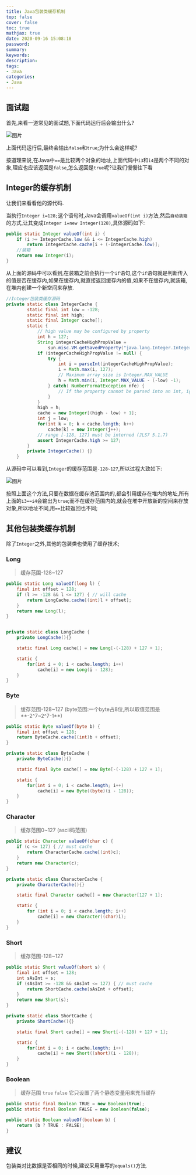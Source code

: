 ```yaml
---
title: Java包装类缓存机制
top: false
cover: false
toc: true
mathjax: true
date: 2020-09-16 15:08:18
password:
summary:
keywords:
description:
tags:
- Java
categories:
- Java
---
```






## 面试题

首先,来看一道常见的面试题,下面代码运行后会输出什么?

![图片](http://xhh.dengzii.com/blog/20200603110911.png)

上面代码运行后,最终会输出`false`和`true`;为什么会这样呢?

按道理来说,在Java中`==`是比较两个对象的地址,上面代码中`i3`和`i4`是两个不同的对象,理应也应该返回是`false`,怎么返回是`true`呢?让我们慢慢往下看

## Integer的缓存机制

让我们来看看他的源代码.

当执行`Integer i=128;`这个语句时,Java会调用`valueOf(int i)`方法,然后`自动装箱`的方式,让其变成`Integer i=new Integer(128)`,具体源码如下:

```java
public static Integer valueOf(int i) {
    if (i >= IntegerCache.low && i <= IntegerCache.high)
        return IntegerCache.cache[i + (-IntegerCache.low)];
    //装箱
    return new Integer(i);
}
```

从上面的源码中可以看到,在装箱之前会执行一个`if`语句,这个`if`语句就是判断传入的值是否在缓存内,如果在缓存内,就直接返回缓存内的值,如果不在缓存内,就装箱,在堆内创建一个新空间来存放.

```java
//Integer包装类缓存源码
private static class IntegerCache {
        static final int low = -128;
        static final int high;
        static final Integer cache[];
        static {
            // high value may be configured by property
            int h = 127;
            String integerCacheHighPropValue =
                sun.misc.VM.getSavedProperty("java.lang.Integer.IntegerCache.high");
            if (integerCacheHighPropValue != null) {
                try {
                    int i = parseInt(integerCacheHighPropValue);
                    i = Math.max(i, 127);
                    // Maximum array size is Integer.MAX_VALUE
                    h = Math.min(i, Integer.MAX_VALUE - (-low) -1);
                } catch( NumberFormatException nfe) {
                    // If the property cannot be parsed into an int, ignore it.
                }
            }
            high = h;
            cache = new Integer[(high - low) + 1];
            int j = low;
            for(int k = 0; k < cache.length; k++)
                cache[k] = new Integer(j++);
            // range [-128, 127] must be interned (JLS7 5.1.7)
            assert IntegerCache.high >= 127;
        }
        private IntegerCache() {}
    }
```

从源码中可以看到,`Integer`的缓存范围是`-128~127`,所以过程大致如下:

![图片](http://xhh.dengzii.com/blog/20200603114246.png)

按照上面这个方法,只要在数据在缓存池范围内的,都会引用缓存在堆内的地址,所有上面的`i3==i4`会输出为`true`;而不在缓存范围内的,就会在堆中开放新的空间来存放对象,所以地址不同,用`==`比较返回也不同;

## 其他包装类缓存机制

除了`Integer`之外,其他的包装类也使用了缓存技术;

### Long

> 缓存范围-128~127



```java
public static Long valueOf(long l) {
    final int offset = 128;
    if (l >= -128 && l <= 127) { // will cache
        return LongCache.cache[(int)l + offset];
    }
    return new Long(l);
}


private static class LongCache {
    private LongCache(){}

    static final Long cache[] = new Long[-(-128) + 127 + 1];

    static {
        for(int i = 0; i < cache.length; i++)
            cache[i] = new Long(i - 128);
    }
}
```

### Byte

> 缓存范围-128~127   (byte范围:一个byte占8位,所以取值范围是**-2^7~2^7-1**)



```java
public static Byte valueOf(byte b) {
    final int offset = 128;
    return ByteCache.cache[(int)b + offset];
}

private static class ByteCache {
    private ByteCache(){}

    static final Byte cache[] = new Byte[-(-128) + 127 + 1];

    static {
        for(int i = 0; i < cache.length; i++)
            cache[i] = new Byte((byte)(i - 128));
    }
}
```

### Character

> 缓存范围0~127  (ascii码范围) 



```java
public static Character valueOf(char c) {
    if (c <= 127) { // must cache
        return CharacterCache.cache[(int)c];
    }
    return new Character(c);
}

private static class CharacterCache {
    private CharacterCache(){}

    static final Character cache[] = new Character[127 + 1];

    static {
        for (int i = 0; i < cache.length; i++)
            cache[i] = new Character((char)i);
    }
}
```

### Short

> 缓存范围-128~127



```java
public static Short valueOf(short s) {
    final int offset = 128;
    int sAsInt = s;
    if (sAsInt >= -128 && sAsInt <= 127) { // must cache
        return ShortCache.cache[sAsInt + offset];
    }
    return new Short(s);
}

private static class ShortCache {
    private ShortCache(){}

    static final Short cache[] = new Short[-(-128) + 127 + 1];

    static {
        for(int i = 0; i < cache.length; i++)
            cache[i] = new Short((short)(i - 128));
    }
}
```

### Boolean

> 缓存范围 `true`  `false`     它只设置了两个静态变量用来充当缓存



```java
public static final Boolean TRUE = new Boolean(true);
public static final Boolean FALSE = new Boolean(false);

public static Boolean valueOf(boolean b) {
    return (b ? TRUE : FALSE);
}
```

## 建议

包装类对比数据是否相同的时候,建议采用重写的`equals()`方法.